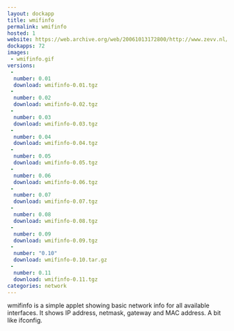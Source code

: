 ```yaml
---
layout: dockapp
title: wmifinfo
permalink: wmifinfo
hosted: 1
website: https://web.archive.org/web/20061013172800/http://www.zevv.nl/wmifinfo/
dockapps: 72
images:
 - wmifinfo.gif
versions:
 -
  number: 0.01
  download: wmifinfo-0.01.tgz
 -
  number: 0.02
  download: wmifinfo-0.02.tgz
 -
  number: 0.03
  download: wmifinfo-0.03.tgz
 -
  number: 0.04
  download: wmifinfo-0.04.tgz
 -
  number: 0.05
  download: wmifinfo-0.05.tgz
 -
  number: 0.06
  download: wmifinfo-0.06.tgz
 -
  number: 0.07
  download: wmifinfo-0.07.tgz
 -
  number: 0.08
  download: wmifinfo-0.08.tgz
 -
  number: 0.09
  download: wmifinfo-0.09.tgz
 -
  number: "0.10"
  download: wmifinfo-0.10.tar.gz
 -
  number: 0.11
  download: wmifinfo-0.11.tgz
categories: network
---
```

wmifinfo is a simple applet showing basic network info for all available
interfaces. It shows IP address, netmask, gateway and MAC address. A bit like
ifconfig.
